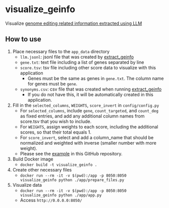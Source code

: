 # visualize_geinfo
Visualize [genome editing related information extracted using LLM](https://github.com/szktkyk/extract_geinfo)


## How to use
1. Place necessary files to the `app_data` directory
    - `llm.jsonl`: jsonl file that was created by [extract_geinfo](https://github.com/szktkyk/extract_geinfo)
    - `gene.txt`: text file including a list of genes separated by line
    - `score.tsv`: tsv file including other score data to visualize with this application
        - Genes must be the same as genes in `gene.txt`. The column name for genes must be `gene`.
        <!-- - Only columns with names ending in `_score` will be loaded in this application. Please see the example in this GitHub.repository. -->
    - `synonyms.csv`: csv file that was created when running [extract_geinfo](https://github.com/szktkyk/extract_geinfo)
        - If you do not have this, it will be automatically created in this application.
1. Fill in the `selected_columns`, `WEIGHTS`, `score_invert` in `config/config.py`
    - For `selected_columns`, include `gene`, `count_targeted`, and `count_deg` as fixed entries, and add any additional column names from score.tsv that you wish to include.
    - For `WEIGHTS`, assign weights to each score, including the additional scores, so that their total equals 1.
    - For `score_invert`, select and add a column_name that should be normalized and weighted with inverse (smaller number with more weight).
    - Please see the [example](https://github.com/szktkyk/visualize_geinfo/blob/main/config.py) in this GitHub repository.
1. Build Docker image
    - `docker build -t visualize_geinfo .`
1. Create other necessary files
    - `docker run --rm -it -v $(pwd):/app -p 8050:8050 visualize_geinfo python ./app/prepare_files.py`
1. Visualize data
    - `docker run --rm -it -v $(pwd):/app -p 8050:8050 visualize_geinfo python ./app/app.py`
    - Access `http://0.0.0.0:8050/`